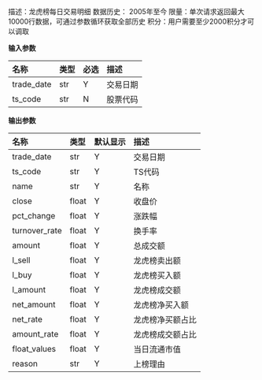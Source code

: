 
描述：龙虎榜每日交易明细
数据历史： 2005年至今
限量：单次请求返回最大10000行数据，可通过参数循环获取全部历史
积分：用户需要至少2000积分才可以调取





**输入参数**

| 名称       | 类型 | 必选 | 描述     |
| :--------- | :--- | :--- | :------- |
| trade_date | str  | Y    | 交易日期 |
| ts_code    | str  | N    | 股票代码 |





**输出参数**

| 名称          | 类型  | 默认显示 | 描述             |
| :------------ | :---- | :------- | :--------------- |
| trade_date    | str   | Y        | 交易日期         |
| ts_code       | str   | Y        | TS代码           |
| name          | str   | Y        | 名称             |
| close         | float | Y        | 收盘价           |
| pct_change    | float | Y        | 涨跌幅           |
| turnover_rate | float | Y        | 换手率           |
| amount        | float | Y        | 总成交额         |
| l_sell        | float | Y        | 龙虎榜卖出额     |
| l_buy         | float | Y        | 龙虎榜买入额     |
| l_amount      | float | Y        | 龙虎榜成交额     |
| net_amount    | float | Y        | 龙虎榜净买入额   |
| net_rate      | float | Y        | 龙虎榜净买额占比 |
| amount_rate   | float | Y        | 龙虎榜成交额占比 |
| float_values  | float | Y        | 当日流通市值     |
| reason        | str   | Y        | 上榜理由         |
